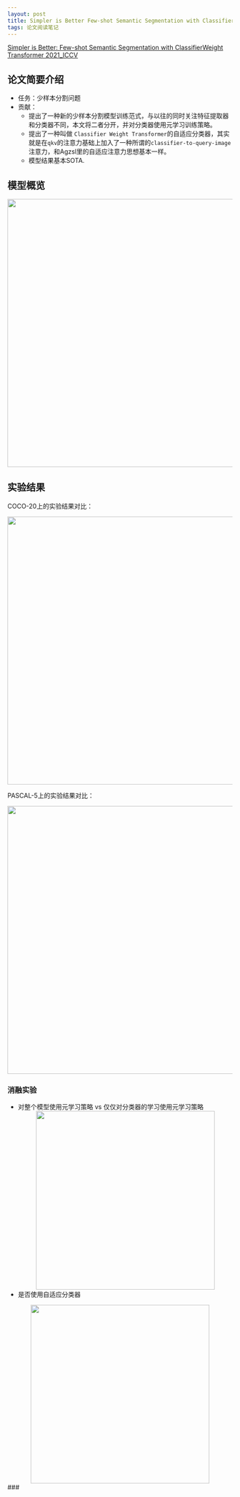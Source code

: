 ```yaml
---
layout: post
title: Simpler is Better Few-shot Semantic Segmentation with ClassifierWeight Transformer
tags: 论文阅读笔记
---
```


[Simpler is Better: Few-shot Semantic Segmentation with ClassifierWeight Transformer 2021_ICCV](https://arxiv.org/abs/2108.03032)


## 论文简要介绍
- 任务：少样本分割问题
- 贡献：
  - 提出了一种新的少样本分割模型训练范式，与以往的同时关注特征提取器和分类器不同，本文将二者分开，并对分类器使用元学习训练策略。
  - 提出了一种叫做 `Classifier Weight Transformer`的自适应分类器，其实就是在`qkv`的注意力基础上加入了一种所谓的`classifier-to-query-image`注意力，和Agzsl里的自适应注意力思想基本一样。
  - 模型结果基本SOTA.


## 模型概览

<div align=center><img src="https://i.postimg.cc/FHXN4KgV/QQ-20210812173734.png" width="600"></div>



## 实验结果

COCO-20上的实验结果对比：

<div align=center><img src="https://i.postimg.cc/VLp5b19J/QQ-20210812172239.png" width="600"></div>

PASCAL-5上的实验结果对比：
<div align=center><img src="https://i.postimg.cc/vTDHcSc7/QQ-20210812172406.png" width="600"></div>


### 消融实验
- 对整个模型使用元学习策略 vs 仅仅对分类器的学习使用元学习策略
  <div align=center><img src="https://i.postimg.cc/mZqTmjPq/QQ-20210812173117.png" width="400"></div>
- 是否使用自适应分类器
 <div align=center><img src="https://i.postimg.cc/sDhsqWS2/QQ-20210812173420.png" width="400"></div>
### 




